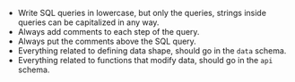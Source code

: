 - Write SQL queries in lowercase, but only the queries, strings inside queries can be capitalized in any way.
- Always add comments to each step of the query.
- Always put the comments above the SQL query.
- Everything related to defining data shape, should go in the `data` schema.
- Everything related to functions that modify data, should go in the `api` schema.